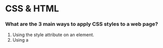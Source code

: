 # CSS & HTML 

### What are the 3 main ways to apply CSS styles to a web page?
1. Using the style attribute on an element.
2. Using a <style> block in the <head> section of your HTML.
3. Loading an external CSS files using the link tag. 

Loading an external CSS files is the most commonly used and the best practice as it creates a separation for concerns.